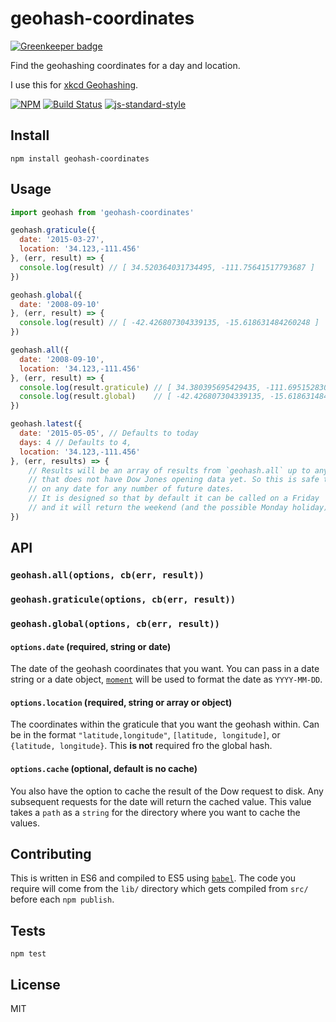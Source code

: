 geohash-coordinates
===================

[![Greenkeeper badge](https://badges.greenkeeper.io/lukekarrys/geohash-coordinates.svg)](https://greenkeeper.io/)

Find the geohashing coordinates for a day and location.

I use this for [xkcd Geohashing](https://xkcd.com/426/).

[![NPM](https://nodei.co/npm/geohash-coordinates.png)](https://nodei.co/npm/geohash-coordinates/)
[![Build Status](https://travis-ci.org/lukekarrys/geohash-coordinates.png?branch=master)](https://travis-ci.org/lukekarrys/geohash-coordinates)
[![js-standard-style](https://img.shields.io/badge/code%20style-standard-brightgreen.svg?style=flat)](https://github.com/feross/standard)


## Install

`npm install geohash-coordinates`


## Usage

```js
import geohash from 'geohash-coordinates'

geohash.graticule({
  date: '2015-03-27',
  location: '34.123,-111.456'
}, (err, result) => {
  console.log(result) // [ 34.520364031734495, -111.75641517793687 ]
})

geohash.global({
  date: '2008-09-10'
}, (err, result) => {
  console.log(result) // [ -42.426807304339135, -15.618631484260248 ]
})

geohash.all({
  date: '2008-09-10',
  location: '34.123,-111.456'
}, (err, result) => {
  console.log(result.graticule) // [ 34.380395695429435, -111.6951528305385 ]
  console.log(result.global)    // [ -42.426807304339135, -15.618631484260248 ]
})

geohash.latest({
  date: '2015-05-05', // Defaults to today
  days: 4 // Defaults to 4,
  location: '34.123,-111.456'
}, (err, results) => {
    // Results will be an array of results from `geohash.all` up to any date
    // that does not have Dow Jones opening data yet. So this is safe to call
    // on any date for any number of future dates.
    // It is designed so that by default it can be called on a Friday
    // and it will return the weekend (and the possible Monday holiday).
})
```


## API

### `geohash.all(options, cb(err, result))`
### `geohash.graticule(options, cb(err, result))`
### `geohash.global(options, cb(err, result))`

#### `options.date` (required, string or date)

The date of the geohash coordinates that you want. You can pass in a date string or a date object, [`moment`](http://momentjs.com/) will be used to format the date as `YYYY-MM-DD`.

#### `options.location` (required, string or array or object)

The coordinates within the graticule that you want the geohash within. Can be in the format `"latitude,longitude"`, `[latitude, longitude]`, or `{latitude, longitude}`. This **is not** required fro the global hash.

#### `options.cache` (optional, default is no cache)

You also have the option to cache the result of the Dow request to disk. Any subsequent requests for the date will return the cached value. This value takes a `path` as a `string` for the directory where you want to cache the values.


## Contributing

This is written in ES6 and compiled to ES5 using [`babel`](https://babeljs.io/). The code you require will come from the `lib/` directory which gets compiled from `src/` before each `npm publish`.


## Tests

`npm test`


## License

MIT
